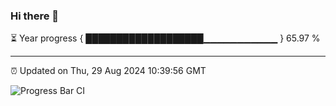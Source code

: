 ### Hi there 👋

⏳ Year progress { ███████████████████▁▁▁▁▁▁▁▁▁▁▁ } 65.97 %

---

⏰ Updated on Thu, 29 Aug 2024 10:39:56 GMT

![Progress Bar CI](https://github.com/IshwaranRudhara/GIT-ACTION/workflows/Progress%20Bar%20CI/badge.svg)
